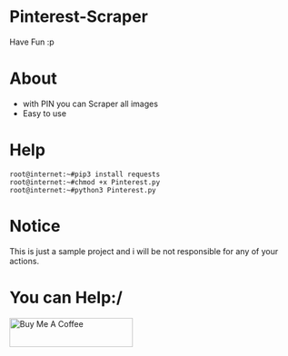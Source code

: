 # Pinterest-Scraper
Have Fun :p 

# About
* with PIN you can Scraper all images 
* Easy to use

# Help
```
root@internet:~#pip3 install requests
root@internet:~#chmod +x Pinterest.py
root@internet:~#python3 Pinterest.py
```
# Notice
This is just a sample project and i will be not responsible for any of your actions.


# You can Help:/
<a href="https://www.buymeacoffee.com/MayankFawkes" target="_blank"><img src="https://cdn.buymeacoffee.com/buttons/default-blue.png" alt="Buy Me A Coffee" style="height: 51px !important;width: 217px !important;" ></a>
